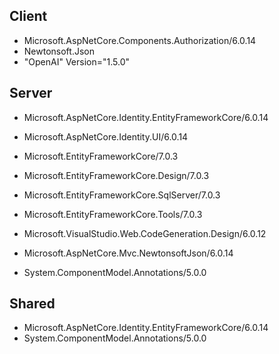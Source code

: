 ## Client

- Microsoft.AspNetCore.Components.Authorization/6.0.14
- Newtonsoft.Json
- "OpenAI" Version="1.5.0"

## Server

- Microsoft.AspNetCore.Identity.EntityFrameworkCore/6.0.14
- Microsoft.AspNetCore.Identity.UI/6.0.14

- Microsoft.EntityFrameworkCore/7.0.3
- Microsoft.EntityFrameworkCore.Design/7.0.3
- Microsoft.EntityFrameworkCore.SqlServer/7.0.3
- Microsoft.EntityFrameworkCore.Tools/7.0.3

- Microsoft.VisualStudio.Web.CodeGeneration.Design/6.0.12

- Microsoft.AspNetCore.Mvc.NewtonsoftJson/6.0.14
- System.ComponentModel.Annotations/5.0.0

## Shared
- Microsoft.AspNetCore.Identity.EntityFrameworkCore/6.0.14
- System.ComponentModel.Annotations/5.0.0
